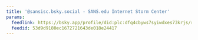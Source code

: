 ```yaml
---
title: '@sansisc.bsky.social - SANS.edu Internet Storm Center'
params:
  feedlink: https://bsky.app/profile/did:plc:dfq4cbyws7syiwdxes73krjs/rss
  feedid: 53d9d9180ec1672721643de018e24417
---
```

